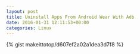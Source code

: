 ```yaml
---
layout: post                                                                                                              
title: Uninstall Apps From Android Wear With Adb                                                                                                                       
date: 2016-01-31 12:11:53+00:00                                                                                                                        
categories: Linux                                                                                                                
---                                                                                                                              
```


{% gist makeittotop/d607ef2a02a1dea3d7f8 %}                                                                                                           

